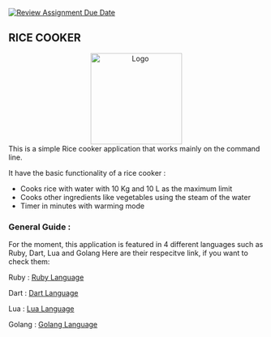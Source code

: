 [![Review Assignment Due Date](https://classroom.github.com/assets/deadline-readme-button-24ddc0f5d75046c5622901739e7c5dd533143b0c8e959d652212380cedb1ea36.svg)](https://classroom.github.com/a/__xb4cFP)

## RICE COOKER 

<div align="center">
    <img src="https://cdn-icons-png.flaticon.com/256/4152/4152586.png" alt="Logo" width="180" height="180">
</div>
This is a simple Rice cooker application that works mainly on the command line.

It have the basic functionality of a rice cooker :
* Cooks rice with water with 10 Kg and 10 L as the maximum limit
* Cooks other ingredients like vegetables using the steam of the water
* Timer in minutes with warming mode

### General Guide :
For the moment, this application is featured in 4 different languages such as Ruby, Dart, Lua and Golang
Here are their respecitve link, if you want to check them:

Ruby : [Ruby Language](https://github.com/hei-school/cc-d4-rice-cooker-ci-Cenikl/tree/feature/ruby)

Dart : [Dart Language](https://github.com/hei-school/cc-d4-rice-cooker-ci-Cenikl/tree/feature/dart)

Lua : [Lua Language](https://github.com/hei-school/cc-d4-rice-cooker-ci-Cenikl/tree/feature/lua)

Golang : [Golang Language](https://github.com/hei-school/cc-d4-rice-cooker-ci-Cenikl/tree/feature/golang)
